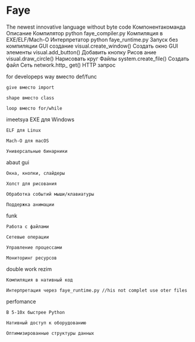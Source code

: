 # Faye
The newest innovative language without byte code
Компонентакоманда	                                        Описание
Компилятор	python faye_compiler.py <source> <output>	Компиляция в EXE/ELF/Mach-O
Интерпретатор	python faye_runtime.py <source>	        Запуск без компиляции
GUI создание	visual.create_window()	                                                    Создать окно
GUI элементы	visual.add_button()	Добавить кнопку
Рисов                                                  ание	visual.draw_circle()	Нарисовать круг
Файлы	system.create_file()	Создать файл
Сеть	network.http_               get()	HTTP запрос


for developeps
    way вместо def/func

    give вместо import

    shape вместо class

    loop вместо for/while

imeetsya 
    EXE для Windows

    ELF для Linux

    Mach-O для macOS

    Универсальные бинарники
abaut gui




    Окна, кнопки, слайдеры

    Холст для рисования

    Обработка событий мыши/клавиатуры

    Поддержка анимации

funk

    Работа с файлами

    Сетевые операции

    Управление процессами

    Мониторинг ресурсов

double work rezim


    Компиляция в нативный код

    Интерпретация через faye_runtime.py //his not complet use oter files

perfomance


    В 5-10x быстрее Python

    Нативный доступ к оборудованию

    Оптимизированные структуры данных
